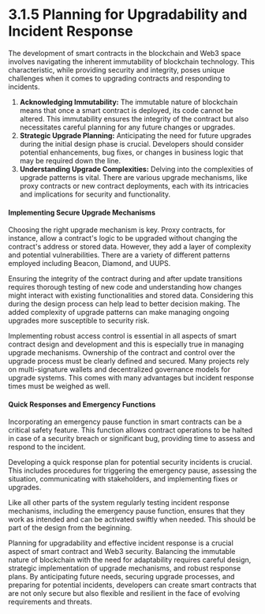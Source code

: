 # 3.1.5 Planning for Upgradability and Incident Response

The development of smart contracts in the blockchain and Web3 space involves navigating the inherent immutability of blockchain technology. This characteristic, while providing security and integrity, poses unique challenges when it comes to upgrading contracts and responding to incidents.

1. **Acknowledging Immutability:** The immutable nature of blockchain means that once a smart contract is deployed, its code cannot be altered. This immutability ensures the integrity of the contract but also necessitates careful planning for any future changes or upgrades.
2. **Strategic Upgrade Planning:** Anticipating the need for future upgrades during the initial design phase is crucial. Developers should consider potential enhancements, bug fixes, or changes in business logic that may be required down the line.
3. **Understanding Upgrade Complexities:** Delving into the complexities of upgrade patterns is vital. There are various upgrade mechanisms, like proxy contracts or new contract deployments, each with its intricacies and implications for security and functionality.

#### Implementing Secure Upgrade Mechanisms

Choosing the right upgrade mechanism is key. Proxy contracts, for instance, allow a contract's logic to be upgraded without changing the contract's address or stored data. However, they add a layer of complexity and potential vulnerabilities. There are a variety of different patterns employed including Beacon, Diamond, and UUPS.

Ensuring the integrity of the contract during and after update transitions requires thorough testing of new code and understanding how changes might interact with existing functionalities and stored data. Considering this during the design process can help lead to better decision making. The added complexity of upgrade patterns can make managing ongoing upgrades more susceptible to security risk.

Implementing robust access control is essential in all aspects of smart contract design and development and this is especially true in managing upgrade mechanisms. Ownership of the contract and control over the upgrade process must be clearly defined and secured. Many projects rely on multi-signature wallets and decentralized governance models for upgrade systems. This comes with many advantages but incident response times must be weighed as well.

#### Quick Responses and Emergency Functions

Incorporating an emergency pause function in smart contracts can be a critical safety feature. This function allows contract operations to be halted in case of a security breach or significant bug, providing time to assess and respond to the incident.

Developing a quick response plan for potential security incidents is crucial. This includes procedures for triggering the emergency pause, assessing the situation, communicating with stakeholders, and implementing fixes or upgrades.

Like all other parts of the system regularly testing incident response mechanisms, including the emergency pause function, ensures that they work as intended and can be activated swiftly when needed. This should be part of the design from the beginning.

Planning for upgradability and effective incident response is a crucial aspect of smart contract and Web3 security. Balancing the immutable nature of blockchain with the need for adaptability requires careful design, strategic implementation of upgrade mechanisms, and robust response plans. By anticipating future needs, securing upgrade processes, and preparing for potential incidents, developers can create smart contracts that are not only secure but also flexible and resilient in the face of evolving requirements and threats.